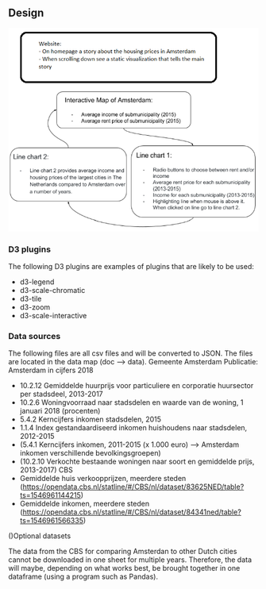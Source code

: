 ## Design

![Diagram](/doc/diagram.png)

### D3 plugins
The following D3 plugins are examples of plugins that are likely to be used:
- d3-legend
- d3-scale-chromatic
- d3-tile
- d3-zoom
- d3-scale-interactive

### Data sources
The following files are all csv files and will be converted to JSON. The files are located in the data map (doc --> data).
Gemeente Amsterdam
Publicatie: Amsterdam in cijfers 2018
- 10.2.12 Gemiddelde huurprijs voor particuliere en corporatie huursector per stadsdeel, 2013-2017
- 10.2.6 Woningvoorraad naar stadsdelen en waarde van de woning, 1 januari 2018 (procenten)
- 5.4.2 Kerncijfers inkomen stadsdelen, 2015
- 1.1.4 Index gestandaardiseerd inkomen huishoudens naar stadsdelen, 2012-2015
- (5.4.1 Kerncijfers inkomen, 2011-2015 (x 1.000 euro)  --> Amsterdam inkomen verschillende bevolkingsgroepen)
- (10.2.10 Verkochte bestaande woningen naar soort en gemiddelde prijs, 2013-2017)
CBS
- Gemiddelde huis verkoopprijzen, meerdere steden (https://opendata.cbs.nl/statline/#/CBS/nl/dataset/83625NED/table?ts=1546961144215)
- Gemiddelde inkomen, meerdere steden (https://opendata.cbs.nl/statline/#/CBS/nl/dataset/84341ned/table?ts=1546961566335)

()Optional datasets

The data from the CBS for comparing Amsterdan to other Dutch cities cannot be downloaded in one sheet for multiple years. Therefore, 
the data will maybe, depending on what works best, be brought together in one dataframe (using a program such as Pandas).
